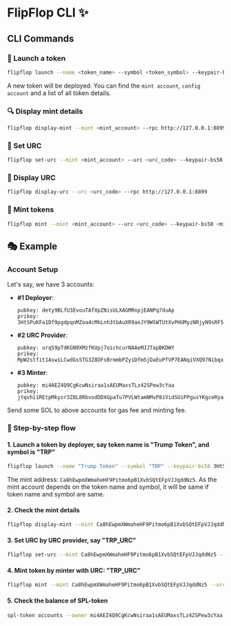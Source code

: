 # FlipFlop CLI ✨

## CLI Commands

### 🚀 Launch a token

```bash
flipflop launch --name <token_name> --symbol <token_symbol> --keypair-bs58 <deployer_base58_keypair> --rpc http://127.0.0.1:8899
```
A new token will be deployed. You can find the `mint account`, `config account` and a list of all token details.

### 🔍 Display mint details

```bash
flipflop display-mint --mint <mint_account> --rpc http://127.0.0.1:8899
```

### 🎯 Set URC

```bash
flipflop set-urc --mint <mint_account> --urc <urc_code> --keypair-bs58 <urc creator's base58 keypair> --rpc http://127.0.0.1:8899
```

### 🔧 Display URC

```bash
flipflop display-urc --urc <urc_code> --rpc http://127.0.0.1:8899
```

### 💎 Mint tokens

```bash
flipflop mint --mint <mint_account> --urc <urc_code> --keypair-bs58 <minter's base58 keypair> --rpc http://127.0.0.1:8899
```

## 🎭 Example

### Account Setup

Let's say, we have 3 accounts:

- **#1 Deployer**:
  ```
  pubkey: dety9BLfU3EvouTAfXpZNisULXAGMRnpjEANPq7duAp
  prikey: 3HtSPuKFa1Df9pgdpqnMZoa4cMkLnh3tbAuXR9aeJY9WSWTUtXvPHUMyzNRjyN9sRF586T7fLdzhNLM4rdVpW4MW
  ```

- **#2 URC Provider**:
  ```
  pubkey: urq59pTdKGN9XMzfKUpj7oichcurNAAeMJJTapBKDWY
  prikey: MpW2stfit1AswiLCwdGsSTG3Z8DFsBrmmbPZyiDfm5jDaEuPfVP7EANqiVXQ97Nibqx5m2KaKSrxqc917J3jwqi
  ```

- **#3 Minter**:
  ```
  pubkey: mi4AEZ4Q9CgKcwNsiraa1sAEUMaxsTLz42SPew3cYaa
  prikey: jtqvhi1REtpMkysr3Z8L8RbvodDDXGpaTu7PVLWtamNMvP8zVidSUiPPgusYKgceRya6tzhd2CeFMeuNwZqcKVx
  ```

Send some SOL to above accounts for gas fee and minting fee.

### 🎪 Step-by-step flow

#### 1. Launch a token by deployer, say token name is "Trump Token", and symbol is "TRP"
```bash
flipflop launch --name "Trump Token" --symbol "TRP" --keypair-bs58 3HtSPuKFa1Df9pgdpqnMZoa4cMkLnh3tbAuXR9aeJY9WSWTUtXvPHUMyzNRjyN9sRF586T7fLdzhNLM4rdVpW4MW
```
The mint address: `Ca8hEwpmXWmaheHF9Pitmo6pB1XvbSQtEFpVJJqddNz5`. As the mint account depends on the token name and symbol, it will be same if token name and symbol are same.

#### 2. Check the mint details
```bash
flipflop display-mint --mint Ca8hEwpmXWmaheHF9Pitmo6pB1XvbSQtEFpVJJqddNz5
```

#### 3. Set URC by URC provider, say "TRP_URC"
```bash
flipflop set-urc --mint Ca8hEwpmXWmaheHF9Pitmo6pB1XvbSQtEFpVJJqddNz5 --urc TRP_URC --keypair-bs58 MpW2stfit1AswiLCwdGsSTG3Z8DFsBrmmbPZyiDfm5jDaEuPfVP7EANqiVXQ97Nibqx5m2KaKSrxqc917J3jwqi
```

#### 4. Mint token by minter with URC: "TRP_URC"
```bash
flipflop mint --mint Ca8hEwpmXWmaheHF9Pitmo6pB1XvbSQtEFpVJJqddNz5 --urc TRP_URC --keypair-bs58 jtqvhi1REtpMkysr3Z8L8RbvodDDXGpaTu7PVLWtamNMvP8zVidSUiPPgusYKgceRya6tzhd2CeFMeuNwZqcKVx
```

#### 5. Check the balance of SPL-token
```bash
spl-token accounts --owner mi4AEZ4Q9CgKcwNsiraa1sAEUMaxsTLz42SPew3cYaa
```
